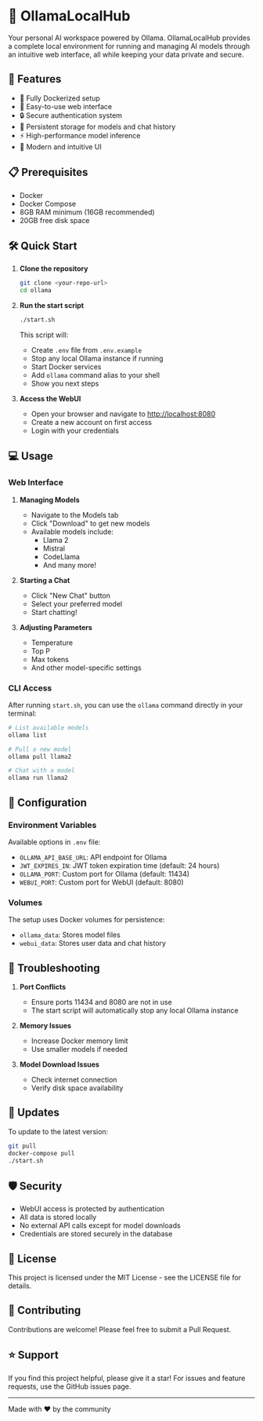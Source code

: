 # 🚀 OllamaLocalHub

Your personal AI workspace powered by Ollama. OllamaLocalHub provides a complete local environment for running and managing AI models through an intuitive web interface, all while keeping your data private and secure.

## 🌟 Features

-   🐳 Fully Dockerized setup
-   🎯 Easy-to-use web interface
-   🔒 Secure authentication system
-   🔄 Persistent storage for models and chat history
-   ⚡ High-performance model inference
-   🎨 Modern and intuitive UI

## 📋 Prerequisites

-   Docker
-   Docker Compose
-   8GB RAM minimum (16GB recommended)
-   20GB free disk space

## 🛠️ Quick Start

1. **Clone the repository**

    ```bash
    git clone <your-repo-url>
    cd ollama
    ```

2. **Run the start script**

    ```bash
    ./start.sh
    ```

    This script will:

    - Create `.env` file from `.env.example`
    - Stop any local Ollama instance if running
    - Start Docker services
    - Add `ollama` command alias to your shell
    - Show you next steps

3. **Access the WebUI**
    - Open your browser and navigate to [http://localhost:8080](http://localhost:8080)
    - Create a new account on first access
    - Login with your credentials

## 💻 Usage

### Web Interface

1. **Managing Models**

    - Navigate to the Models tab
    - Click "Download" to get new models
    - Available models include:
        - Llama 2
        - Mistral
        - CodeLlama
        - And many more!

2. **Starting a Chat**

    - Click "New Chat" button
    - Select your preferred model
    - Start chatting!

3. **Adjusting Parameters**
    - Temperature
    - Top P
    - Max tokens
    - And other model-specific settings

### CLI Access

After running `start.sh`, you can use the `ollama` command directly in your terminal:

```bash
# List available models
ollama list

# Pull a new model
ollama pull llama2

# Chat with a model
ollama run llama2
```

## 🔧 Configuration

### Environment Variables

Available options in `.env` file:

-   `OLLAMA_API_BASE_URL`: API endpoint for Ollama
-   `JWT_EXPIRES_IN`: JWT token expiration time (default: 24 hours)
-   `OLLAMA_PORT`: Custom port for Ollama (default: 11434)
-   `WEBUI_PORT`: Custom port for WebUI (default: 8080)

### Volumes

The setup uses Docker volumes for persistence:

-   `ollama_data`: Stores model files
-   `webui_data`: Stores user data and chat history

## 🚨 Troubleshooting

1. **Port Conflicts**

    - Ensure ports 11434 and 8080 are not in use
    - The start script will automatically stop any local Ollama instance

2. **Memory Issues**

    - Increase Docker memory limit
    - Use smaller models if needed

3. **Model Download Issues**
    - Check internet connection
    - Verify disk space availability

## 🔄 Updates

To update to the latest version:

```bash
git pull
docker-compose pull
./start.sh
```

## 🛡️ Security

-   WebUI access is protected by authentication
-   All data is stored locally
-   No external API calls except for model downloads
-   Credentials are stored securely in the database

## 📝 License

This project is licensed under the MIT License - see the LICENSE file for details.

## 🤝 Contributing

Contributions are welcome! Please feel free to submit a Pull Request.

## ⭐ Support

If you find this project helpful, please give it a star! For issues and feature requests, use the GitHub issues page.

---

Made with ❤️ by the community
